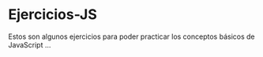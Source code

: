 # Ejercicios-JS
Estos son algunos ejercicios para poder practicar los conceptos básicos de JavaScript ...
